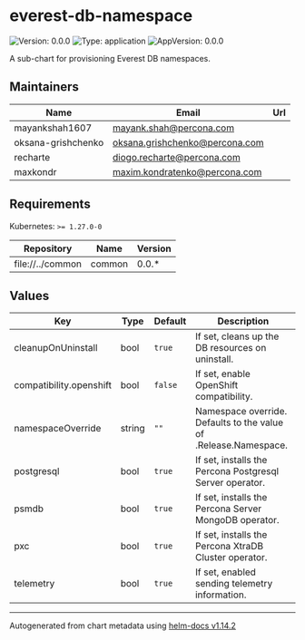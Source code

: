 # everest-db-namespace

![Version: 0.0.0](https://img.shields.io/badge/Version-0.0.0-informational?style=flat-square) ![Type: application](https://img.shields.io/badge/Type-application-informational?style=flat-square) ![AppVersion: 0.0.0](https://img.shields.io/badge/AppVersion-0.0.0-informational?style=flat-square)

A sub-chart for provisioning Everest DB namespaces.

## Maintainers

| Name | Email | Url |
| ---- | ------ | --- |
| mayankshah1607 | <mayank.shah@percona.com> |  |
| oksana-grishchenko | <oksana.grishchenko@percona.com> |  |
| recharte | <diogo.recharte@percona.com> |  |
| maxkondr | <maxim.kondratenko@percona.com> |  |

## Requirements

Kubernetes: `>= 1.27.0-0`

| Repository | Name | Version |
|------------|------|---------|
| file://../common | common | 0.0.* |

## Values

| Key | Type | Default | Description |
|-----|------|---------|-------------|
| cleanupOnUninstall | bool | `true` | If set, cleans up the DB resources on uninstall. |
| compatibility.openshift | bool | `false` | If set, enable OpenShift compatibility. |
| namespaceOverride | string | `""` | Namespace override. Defaults to the value of .Release.Namespace. |
| postgresql | bool | `true` | If set, installs the Percona Postgresql Server operator. |
| psmdb | bool | `true` | If set, installs the Percona Server MongoDB operator. |
| pxc | bool | `true` | If set, installs the Percona XtraDB Cluster operator. |
| telemetry | bool | `true` | If set, enabled sending telemetry information. |

----------------------------------------------
Autogenerated from chart metadata using [helm-docs v1.14.2](https://github.com/norwoodj/helm-docs/releases/v1.14.2)
